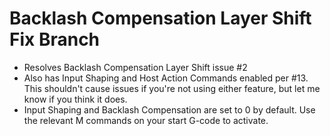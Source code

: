 # Backlash Compensation Layer Shift Fix Branch
- Resolves Backlash Compensation Layer Shift issue #2
- Also has Input Shaping and Host Action Commands enabled per #13. This shouldn't cause issues if you're not using either feature, but let me know if you think it does.
- Input Shaping and Backlash Compensation are set to 0 by default. Use the relevant M commands on your start G-code to activate.
